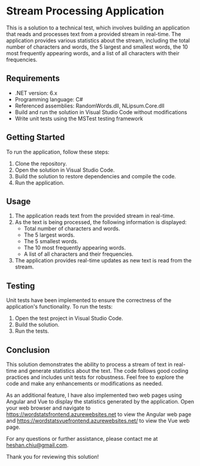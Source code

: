 # Stream Processing Application

This is a solution to a technical test, which involves building an application that reads and processes text from a provided stream in real-time. The application provides various statistics about the stream, including the total number of characters and words, the 5 largest and smallest words, the 10 most frequently appearing words, and a list of all characters with their frequencies.

## Requirements

- .NET version: 6.x
- Programming language: C#
- Referenced assemblies: RandomWords.dll, NLipsum.Core.dll
- Build and run the solution in Visual Studio Code without modifications
- Write unit tests using the MSTest testing framework

## Getting Started

To run the application, follow these steps:

1. Clone the repository.
2. Open the solution in Visual Studio Code.
3. Build the solution to restore dependencies and compile the code.
4. Run the application.

## Usage

1. The application reads text from the provided stream in real-time.
2. As the text is being processed, the following information is displayed:
   - Total number of characters and words.
   - The 5 largest words.
   - The 5 smallest words.
   - The 10 most frequently appearing words.
   - A list of all characters and their frequencies.
3. The application provides real-time updates as new text is read from the stream.

## Testing

Unit tests have been implemented to ensure the correctness of the application's functionality. To run the tests:

1. Open the test project in Visual Studio Code.
2. Build the solution.
3. Run the tests.

## Conclusion

This solution demonstrates the ability to process a stream of text in real-time and generate statistics about the text. The code follows good coding practices and includes unit tests for robustness. Feel free to explore the code and make any enhancements or modifications as needed.

As an additional feature, I have also implemented two web pages using Angular and Vue to display the statistics generated by the application. Open your web browser and navigate to https://wordstatsfrontend.azurewebsites.net to view the Angular web page and https://wordstatsvuefrontend.azurewebsites.net/ to view the Vue web page.

For any questions or further assistance, please contact me at heshan.chiu@gmail.com.

Thank you for reviewing this solution!
